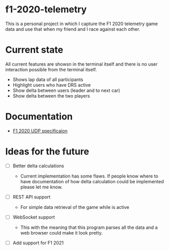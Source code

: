 # f1-2020-telemetry

This is a personal project in which I capture the F1 2020 telemetry game data and use that when my friend and I race against each other.

# Current state

All current features are showsn in the terminal itself and there is no user interaction possible from the terminal itself.

* Shows lap data of all participants
* Highlight users who have DRS active
* Show delta between users (leader and to next car)
* Show delta between the two players

# Documentation

* [F1 2020 UDP specificaion](https://forums.codemasters.com/topic/50942-f1-2020-udp-specification/?tab=comments#comment-515239)

# Ideas for the future

- [ ] Better delta calculations
  - Current implementation has some flaws. If people know where to have documentation of how delta calculation could be implemented please let me know.

- [ ] REST API support
  - For simple data retrieval of the game while is active

- [ ] WebSocket support
  - This with the meaning that this program parses all the data and a web browser could make it look pretty.

- [ ] Add support for F1 2021
